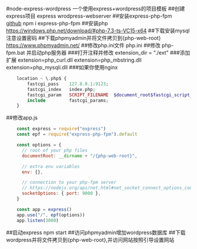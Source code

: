 #node-express-wordpress
    一个使用express+wordpress的项目模板
##创建express项目
    express wrodpress-webserver
##安装express-php-fpm   
    [github](https://github.com/pravdomil/express-php-fpm)
    npm i express-php-fpm
##安装php 
    https://windows.php.net/download/#php-7.3-ts-VC15-x64
##下载安装mysql
    注意设置密码
##下载phpmyadmin并将文件拷贝到{php-web-root}
    https://www.phpmyadmin.net/
##修改php.ini文件
    php.ini
##修改 php-fpm.bat 并启动php服务器
###打开注释并修改
    extension_dir = "./ext"
###添加扩展
    extension=php_curl.dll
    extension=php_mbstring.dll
    extension=php_mysqli.dll
###如果你使用nginx
```php
    location ~ \.php$ {
        fastcgi_pass    127.0.0.1:9123;
        fastcgi_index   index.php;
        fastcgi_param   SCRIPT_FILENAME  $document_root$fastcgi_script_name;
        include         fastcgi_params;
    }
```
##修改app.js
```javascript
    const express = require("express")
    const epf = require("express-php-fpm").default

    const options = {
      // root of your php files
      documentRoot: __dirname + "/{php-web-root}",

      // extra env variables
      env: {},

      // connection to your php-fpm server
      // https://nodejs.org/api/net.html#net_socket_connect_options_connectlistener
      socketOptions: { port: 9000 },
    }

    const app = express()
    app.use("/", epf(options))
    app.listen(3000)
```
##启动express
    npm start
##访问phpmyadmin增加wordpress数据库
##下载wordpress并将文件拷贝到{php-web-root},并访问网站按照引导设置网站
